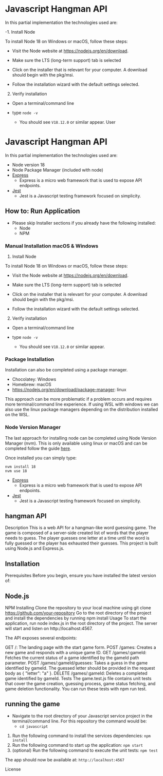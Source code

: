 # Javascript Hangman API 

In this partial implementation the technologies used are:

-1. Install Node

To install Node 18 on Windows or macOS, follow these steps:

- Visit the Node website at https://nodejs.org/en/download.

- Make sure the LTS (long-term support) tab is selected 

- Click on the installer that is relevant for your computer. A download should begin with the pkg/msi.

- Follow the installation wizard with the default settings selected.

2. Verify installation

- Open a terminal/command line

- type `node -v`
  - You should see `V18.12.0` or similar appear.
User
# Javascript Hangman API 

In this partial implementation the technologies used are:

- Node version 18
- Node Package Manager (included with node)
- [Express](https://expressjs.com/)
  - Express is a micro web framework that is used to expose API endpoints.
- [Jest](https://jestjs.io/) 
  - Jest is a Javascript testing framework focused on simplicity.

## How to: Run Application

- Please skip Installer sections if you already have the following installed:
  - Node
  - NPM


### Manual Installation macOS & Windows

1. Install Node

To install Node 18 on Windows or macOS, follow these steps:

- Visit the Node website at https://nodejs.org/en/download.

- Make sure the LTS (long-term support) tab is selected 

- Click on the installer that is relevant for your computer. A download should begin with the pkg/msi.

- Follow the installation wizard with the default settings selected.

2. Verify installation

- Open a terminal/command line

- type `node -v`
  - You should see `V18.12.0` or similar appear.


### Package Installation

Installation can also be completed using a package manager.
- Chocolatey: Windows
- Homebrew: macOS
- https://nodejs.org/en/download/package-manager: linux

This approach can be more problematic if a problem occurs and requires more terminal/command line experience. If using WSL with windows we can also use the linux package managers depending on the distribution installed on the WSL.

### Node Version Manager

The last approach for installing node can be completed using Node Version Manager (nvm). This is only available using linux or macOS and can be completed follow the guide [here](https://github.com/nvm-sh/nvm).

Once installed you can simply type:

```
nvm install 18
nvm use 18
```


- [Express](https://expressjs.com/)
  - Express is a micro web framework that is used to expose API endpoints.
- [Jest](https://jestjs.io/) 
  - Jest is a Javascript testing framework focused on simplicity.

## hangman API
Description
This is a web API for a hangman-like word guessing game. The game is composed of a server-side created list of words that the player needs to guess. The player guesses one letter at a time until the word is fully guessed or the player has exhausted their guesses. This project is built using Node.js and Express.js.

## Installation
Prerequisites
Before you begin, ensure you have installed the latest version of:

## Node.js
NPM
Installing
Clone the repository to your local machine using git clone https://github.com/your-repository
Go to the root directory of the project and install the dependencies by running npm install
Usage
To start the application, run node index.js in the root directory of the project. The server will start and listen on http://localhost:4567.

The API exposes several endpoints:

GET /: The landing page with the start game form.
POST /games: Creates a new game and responds with a unique game ID.
GET /games/:gameId: Fetches the current status of a game identified by the gameId path parameter.
POST /games/:gameId/guesses: Takes a guess in the game identified by gameId. The guessed letter should be provided in the request body as { "letter": "a" }.
DELETE /games/:gameId: Deletes a completed game identified by gameId.
Tests
The game.test.js file contains unit tests that cover the game creation, guessing process, game status fetching, and game deletion functionality. You can run these tests with npm run test.

## running the game
- Navigate to the root directory of your Javascript service project in the terminal/command line. For this repository the command would be:
  - `cd javascript`

1. Run the following command to install the services dependencies: `npm install`
2. Run the following command to start up the application: `npm start`
3. (optional) Run the following command to execute the unit tests: `npm test`

The app should now be available at: `http://localhost:4567`



License
